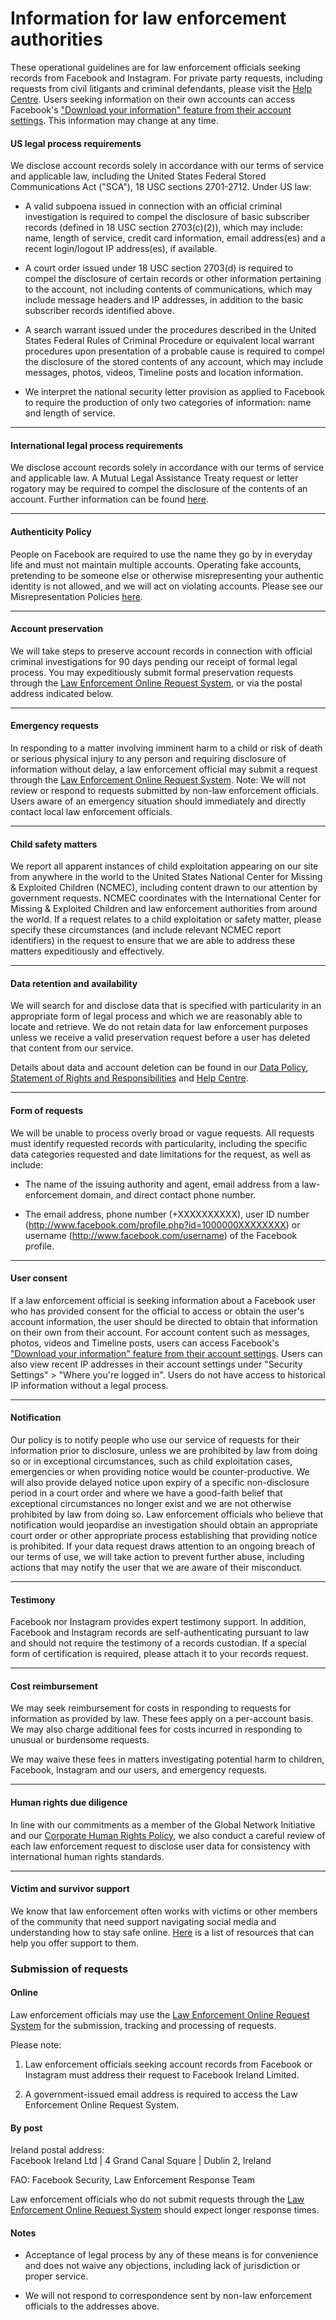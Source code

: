 Information for law enforcement authorities
===========================================

These operational guidelines are for law enforcement officials seeking records from Facebook and Instagram. For private party requests, including requests from civil litigants and criminal defendants, please visit the [Help Centre](https://www.facebook.com/help/131535283590645). Users seeking information on their own accounts can access Facebook's ["Download your information" feature from their account settings](https://www.facebook.com/help/1701730696756992). This information may change at any time.

#### US legal process requirements

We disclose account records solely in accordance with our terms of service and applicable law, including the United States Federal Stored Communications Act ("SCA"), 18 USC sections 2701-2712. Under US law:

*   A valid subpoena issued in connection with an official criminal investigation is required to compel the disclosure of basic subscriber records (defined in 18 USC section 2703(c)(2)), which may include: name, length of service, credit card information, email address(es) and a recent login/logout IP address(es), if available.
    
*   A court order issued under 18 USC section 2703(d) is required to compel the disclosure of certain records or other information pertaining to the account, not including contents of communications, which may include message headers and IP addresses, in addition to the basic subscriber records identified above.
    
*   A search warrant issued under the procedures described in the United States Federal Rules of Criminal Procedure or equivalent local warrant procedures upon presentation of a probable cause is required to compel the disclosure of the stored contents of any account, which may include messages, photos, videos, Timeline posts and location information.
    
*   We interpret the national security letter provision as applied to Facebook to require the production of only two categories of information: name and length of service.
    

* * *

#### International legal process requirements

We disclose account records solely in accordance with our terms of service and applicable law. A Mutual Legal Assistance Treaty request or letter rogatory may be required to compel the disclosure of the contents of an account. Further information can be found [here](https://www.facebook.com/about/privacy).

* * *

#### Authenticity Policy

People on Facebook are required to use the name they go by in everyday life and must not maintain multiple accounts. Operating fake accounts, pretending to be someone else or otherwise misrepresenting your authentic identity is not allowed, and we will act on violating accounts. Please see our Misrepresentation Policies [here](https://www.facebook.com/communitystandards/misrepresentation/).

* * *

#### Account preservation

We will take steps to preserve account records in connection with official criminal investigations for 90 days pending our receipt of formal legal process. You may expeditiously submit formal preservation requests through the [Law Enforcement Online Request System](https://www.facebook.com/records), or via the postal address indicated below.

* * *

#### Emergency requests

In responding to a matter involving imminent harm to a child or risk of death or serious physical injury to any person and requiring disclosure of information without delay, a law enforcement official may submit a request through the [Law Enforcement Online Request System](https://www.facebook.com/records). Note: We will not review or respond to requests submitted by non-law enforcement officials. Users aware of an emergency situation should immediately and directly contact local law enforcement officials.

* * *

#### Child safety matters

We report all apparent instances of child exploitation appearing on our site from anywhere in the world to the United States National Center for Missing & Exploited Children (NCMEC), including content drawn to our attention by government requests. NCMEC coordinates with the International Center for Missing & Exploited Children and law enforcement authorities from around the world. If a request relates to a child exploitation or safety matter, please specify these circumstances (and include relevant NCMEC report identifiers) in the request to ensure that we are able to address these matters expeditiously and effectively.

* * *

#### Data retention and availability

We will search for and disclose data that is specified with particularity in an appropriate form of legal process and which we are reasonably able to locate and retrieve. We do not retain data for law enforcement purposes unless we receive a valid preservation request before a user has deleted that content from our service.

Details about data and account deletion can be found in our [Data Policy](https://www.facebook.com/policy.php), [Statement of Rights and Responsibilities](https://www.facebook.com/terms.php) and [Help Centre](https://www.facebook.com/help/1701730696756992).

* * *

#### Form of requests

We will be unable to process overly broad or vague requests. All requests must identify requested records with particularity, including the specific data categories requested and date limitations for the request, as well as include:

*   The name of the issuing authority and agent, email address from a law-enforcement domain, and direct contact phone number.
    
*   The email address, phone number (+XXXXXXXXXX), user ID number (http://www.facebook.com/profile.php?id=1000000XXXXXXXX) or username (http://www.facebook.com/username) of the Facebook profile.
    

* * *

#### User consent

If a law enforcement official is seeking information about a Facebook user who has provided consent for the official to access or obtain the user's account information, the user should be directed to obtain that information on their own from their account. For account content such as messages, photos, videos and Timeline posts, users can access Facebook's ["Download your information" feature from their account settings](https://www.facebook.com/help/1701730696756992). Users can also view recent IP addresses in their account settings under "Security Settings" > "Where you're logged in". Users do not have access to historical IP information without a legal process.

* * *

#### Notification

Our policy is to notify people who use our service of requests for their information prior to disclosure, unless we are prohibited by law from doing so or in exceptional circumstances, such as child exploitation cases, emergencies or when providing notice would be counter-productive. We will also provide delayed notice upon expiry of a specific non-disclosure period in a court order and where we have a good-faith belief that exceptional circumstances no longer exist and we are not otherwise prohibited by law from doing so. Law enforcement officials who believe that notification would jeopardise an investigation should obtain an appropriate court order or other appropriate process establishing that providing notice is prohibited. If your data request draws attention to an ongoing breach of our terms of use, we will take action to prevent further abuse, including actions that may notify the user that we are aware of their misconduct.

* * *

#### Testimony

Facebook nor Instagram provides expert testimony support. In addition, Facebook and Instagram records are self-authenticating pursuant to law and should not require the testimony of a records custodian. If a special form of certification is required, please attach it to your records request.

* * *

#### Cost reimbursement

We may seek reimbursement for costs in responding to requests for information as provided by law. These fees apply on a per-account basis. We may also charge additional fees for costs incurred in responding to unusual or burdensome requests.

We may waive these fees in matters investigating potential harm to children, Facebook, Instagram and our users, and emergency requests.

* * *

#### Human rights due diligence

In line with our commitments as a member of the Global Network Initiative and our [Corporate Human Rights Policy](https://l.facebook.com/l.php?u=https%3A%2F%2Fabout.fb.com%2Fwp-content%2Fuploads%2F2021%2F03%2FFacebooks-Corporate-Human-Rights-Policy.pdf&h=AT0vqU5z9kG15BMPlFVDZIj-vl6b3hX8vgja-mTzPOXv7MEiQKy2B1w11QTkcymROnPDcfelfE5fZ6gWcOAfcZhqWdTBm-ko3FtbdHGkvispUf_Eq6dCmWkt_IFqKpV8j5sX2JqwfyNnYi0r), we also conduct a careful review of each law enforcement request to disclose user data for consistency with international human rights standards.

* * *

#### Victim and survivor support

We know that law enforcement often works with victims or other members of the community that need support navigating social media and understanding how to stay safe online. [Here](https://www.facebook.com/safety/groups/law/resources) is a list of resources that can help you offer support to them.

### Submission of requests

#### Online

Law enforcement officials may use the [Law Enforcement Online Request System](https://www.facebook.com/records) for the submission, tracking and processing of requests.

Please note:

1.  Law enforcement officials seeking account records from Facebook or Instagram must address their request to Facebook Ireland Limited.
    
2.  A government-issued email address is required to access the Law Enforcement Online Request System.
    

#### By post

Ireland postal address:  
Facebook Ireland Ltd | 4 Grand Canal Square | Dublin 2, Ireland

FAO: Facebook Security, Law Enforcement Response Team

Law enforcement officials who do not submit requests through the [Law Enforcement Online Request System](https://www.facebook.com/records) should expect longer response times.

#### Notes

*   Acceptance of legal process by any of these means is for convenience and does not waive any objections, including lack of jurisdiction or proper service.
    
*   We will not respond to correspondence sent by non-law enforcement officials to the addresses above.